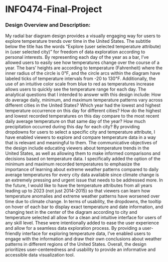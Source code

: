 # INFO474-Final-Project

### Design Overview and Description:
My radial bar diagram design provides a visually engaging way for users to explore temperature trends over time in the United States. The subtitle below the title has the words “Explore (user selected temperature attribute) in (user selected city)” for freedom of data exploration according to personal interests. 
By representing each day of the year as a bar, I’ve allowed users to easily see how temperatures change over the course of a year. The bars’ heights are according to temperature (Fahrenheit) where the inner radius of the circle is 0℉, and the circle arcs within the diagram have labeled ticks of temperature intervals from -20 to 130℉. Additionally, the use of an intuitive color scale from blue to red as temperatures increase allows users to quickly see the temperature range for each day.
The analytical questions that I intended to answer with this design include: How do average daily, minimum, and maximum temperature patterns vary across different cities in the United States? Which year had the lowest and highest temperature occurrence on this day for different cities? How do the highest and lowest recorded temperatures on this day compare to the most recent daily average temperature on that same day of the year? How much precipitation occurred during this day for each city? By providing dropdowns for users to select a specific city and temperature attribute, I have enabled viewers to explore and compare temperature data in a way that is relevant and meaningful to them. 
The communicative objectives of the design include educating viewers about temperature trends in the United States, as well as allowing them to make informed comparisons and decisions based on temperature data. I specifically added the option of the minimum and maximum recorded temperatures to emphasize the importance of learning about extreme weather patterns compared to daily average temperatures for every city data available since climate change is an extremely pressing and urgent issue that needs to be addressed more. In the future, I would like to have the temperature attributes from all years leading up to 2023 (not just 2014-2015) so that viewers can learn how temperature anomalies and extreme weather patterns have worsened over time due to climate change.
In terms of usability, the dropdowns, the tooltip on hover of each bar to display exact temperature and date information, and changing text in the center of the diagram according to city and temperature selected all allow for a clean and intuitive interface for users of any skill level. These were intentionally added to ease the user experience and allow for a seamless data exploration process. 
By providing a user-friendly interface for exploring temperature data, I’ve enabled users to engage with the information and draw their own conclusions about weather patterns in different regions of the United States. Overall, the design prioritizes user-centeredness and usability to provide an informative and accessible data visualization tool.
